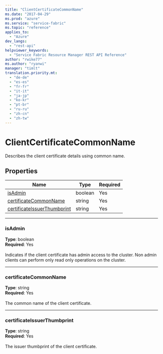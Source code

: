 ```yaml
---
title: "ClientCertificateCommonName"
ms.date: "2017-04-29"
ms.prod: "azure"
ms.service: "service-fabric"
ms.topic: "reference"
applies_to: 
  - "Azure"
dev_langs: 
  - "rest-api"
helpviewer_keywords: 
  - "Service Fabric Resource Manager REST API Reference"
author: "rwike77"
ms.author: "ryanwi"
manager: "timlt"
translation.priority.mt: 
  - "de-de"
  - "es-es"
  - "fr-fr"
  - "it-it"
  - "ja-jp"
  - "ko-kr"
  - "pt-br"
  - "ru-ru"
  - "zh-cn"
  - "zh-tw"
---
```

# ClientCertificateCommonName

Describes the client certificate details using common name.

## Properties
| Name | Type | Required |
| --- | --- | --- |
| [isAdmin](#isadmin) | boolean | Yes |
| [certificateCommonName](#certificatecommonname) | string | Yes |
| [certificateIssuerThumbprint](#certificateissuerthumbprint) | string | Yes |

____
### isAdmin
__Type__: boolean <br/>
__Required__: Yes<br/>
<br/>
Indicates if the client certificate has admin access to the cluster. Non admin clients can perform only read only operations on the cluster.

____
### certificateCommonName
__Type__: string <br/>
__Required__: Yes<br/>
<br/>
The common name of the client certificate.

____
### certificateIssuerThumbprint
__Type__: string <br/>
__Required__: Yes<br/>
<br/>
The issuer thumbprint of the client certificate.
